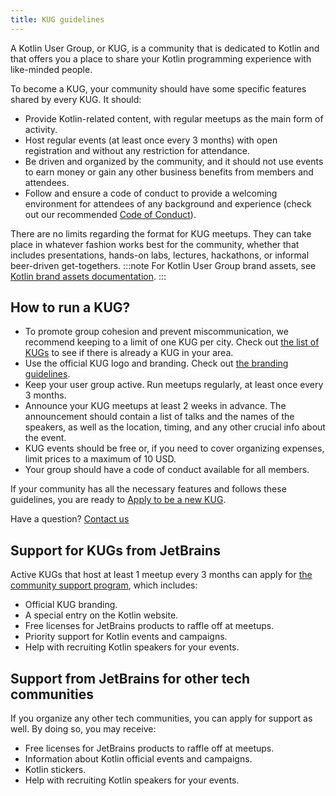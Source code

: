 ```yaml
---
title: KUG guidelines
---
```



A Kotlin User Group, or KUG, is a community that is dedicated to Kotlin and that offers you a place to share your
Kotlin programming experience with like-minded people.

To become a KUG, your community should have some specific features shared by every KUG. It should:
* Provide Kotlin-related content, with regular meetups as the main form of activity.
* Host regular events (at least once every 3 months) with open registration and without any restriction for attendance.
* Be driven and organized by the community, and it should not use events to earn money or gain any other business
  benefits from members and attendees.
* Follow and ensure a code of conduct to provide a welcoming environment for attendees of any background and
  experience (check out our recommended [Code of Conduct](https://github.com/jetbrains#code-of-conduct)).

There are no limits regarding the format for KUG meetups. They can take place in whatever fashion works best for the
community, whether that includes presentations, hands-on labs, lectures, hackathons, or informal beer-driven get-togethers.
:::note
For Kotlin User Group brand assets, see [Kotlin brand assets documentation](./kotlin-brand-assets.md#kotlin-user-group-brand-assets).
:::

## How to run a KUG?

* To promote group cohesion and prevent miscommunication, we recommend keeping to a limit of one KUG per city. 
  Check out [the list of KUGs](https://kotlinlang.org/community/user-groups/) to see if there is already a KUG in your area.
* Use the official KUG logo and branding. Check out [the branding guidelines](./kotlin-brand-assets.md#kotlin-user-group-brand-assets).
* Keep your user group active. Run meetups regularly, at least once every 3 months.
* Announce your KUG meetups at least 2 weeks in advance. The announcement should contain a list of talks
  and the names of the speakers, as well as the location, timing, and any other crucial info about the event.
* KUG events should be free or, if you need to cover organizing expenses, limit prices to a maximum of 10 USD.
* Your group should have a code of conduct available for all members.

If your community has all the necessary features and follows these guidelines, you are ready to [Apply to be a new
KUG](https://surveys.jetbrains.com/s3/submit-a-local-kotlin-user-group).

Have a question? [Contact us](mailto:kug@jetbrains.com)

## Support for KUGs from JetBrains

Active KUGs that host at least 1 meetup every 3 months can apply for [the community support program](https://www.jetbrains.com/community/user-groups/), which includes:
* Official KUG branding.
* A special entry on the Kotlin website.
* Free licenses for JetBrains products to raffle off at meetups.
* Priority support for Kotlin events and campaigns.
* Help with recruiting Kotlin speakers for your events.

## Support from JetBrains for other tech communities

If you organize any other tech communities, you can apply for support as well. By doing so, you may receive:
* Free licenses for JetBrains products to raffle off at meetups.
* Information about Kotlin official events and campaigns.
* Kotlin stickers.
* Help with recruiting Kotlin speakers for your events.
